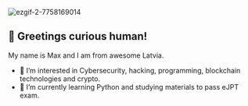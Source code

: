 ![ezgif-2-7758169014](https://user-images.githubusercontent.com/109627683/180062051-32efa576-9f24-4557-8d28-17bfe15a5c4a.gif)


## 👋 Greetings curious human!
My name is Max and I am from awesome Latvia. 
- 👀 I’m interested in Cybersecurity, hacking, programming, blockchain technologies and crypto.
- 🌱 I’m currently learning Python and studying materials to pass eJPT exam. 




<!---
mko115/mko115 is a ✨ special ✨ repository because its `README.md` (this file) appears on your GitHub profile.
You can click the Preview link to take a look at your changes.
--->

